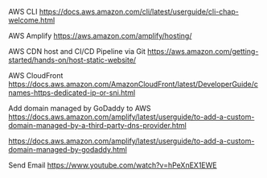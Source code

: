 AWS CLI
https://docs.aws.amazon.com/cli/latest/userguide/cli-chap-welcome.html

AWS Amplify
https://aws.amazon.com/amplify/hosting/

AWS CDN host and CI/CD Pipeline via Git
https://aws.amazon.com/getting-started/hands-on/host-static-website/

AWS CloudFront
https://docs.aws.amazon.com/AmazonCloudFront/latest/DeveloperGuide/cnames-https-dedicated-ip-or-sni.html

Add domain managed by GoDaddy to AWS
https://docs.aws.amazon.com/amplify/latest/userguide/to-add-a-custom-domain-managed-by-a-third-party-dns-provider.html

https://docs.aws.amazon.com/amplify/latest/userguide/to-add-a-custom-domain-managed-by-godaddy.html

Send Email
https://www.youtube.com/watch?v=hPeXnEX1EWE

